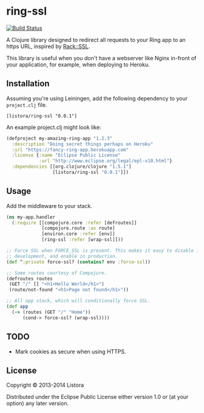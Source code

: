 # ring-ssl

[![Build
Status](https://travis-ci.org/listora/ring-ssl.png?branch=master)](https://travis-ci.org/listora/ring-ssl)

A Clojure library designed to redirect all requests to your Ring app to
an https URL, inspired by [Rack::SSL][].

This library is useful when you don't have a webserver like Nginx
in-front of your application, for example, when deploying to Heroku.

## Installation

Assuming you're using Leiningen, add the following dependency to your
`project.clj` file.

    [listora/ring-ssl "0.0.1"]

An example project.clj might look like:

``` clojure
(defproject my-amazing-ring-app "1.2.3"
  :description "Doing secret things perhaps on Heroku"
  :url "https://fancy-ring-app.herokuapp.com"
  :license {:name "Eclipse Public License"
            :url "http://www.eclipse.org/legal/epl-v10.html"}
  :dependencies [[org.clojure/clojure "1.5.1"]
                 [listora/ring-ssl "0.0.1"]])
```

## Usage

Add the middleware to your stack.

``` clojure
(ns my-app.handler
  (:require [[compojure.core :refer [defroutes]]
             [compojure.route :as route]
             [environ.core :refer [env]]
             [ring-ssl :refer [wrap-ssl]]))

;; Force SSL when FORCE_SSL is present. This makes it easy to disable in
;; development, and enable in production.
(def ^:private force-ssl? (contains? env :force-ssl))

;; Some routes courtesy of Compojure.
(defroutes routes
 (GET "/" [] "<h1>Hello World</h1>")
 (route/not-found "<h1>Page not found</h1>"))

;; All app stack, which will conditionally force SSL.
(def app
  (-> (routes (GET "/" "Home"))
      (cond-> force-ssl? (wrap-ssl))))
```

## TODO

- Mark cookies as secure when using HTTPS.

## License

Copyright © 2013-2014 Listora

Distributed under the Eclipse Public License either version 1.0 or (at
your option) any later version.

[Rack::SSL]: https://github.com/josh/rack-ssl
